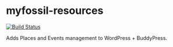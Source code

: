 myfossil-resources
==================

[![Build Status](https://travis-ci.org/myfossil/myfossil-resources.svg?branch=master)](https://travis-ci.org/myfossil/myfossil-resources)

Adds Places and Events management to WordPress + BuddyPress.

